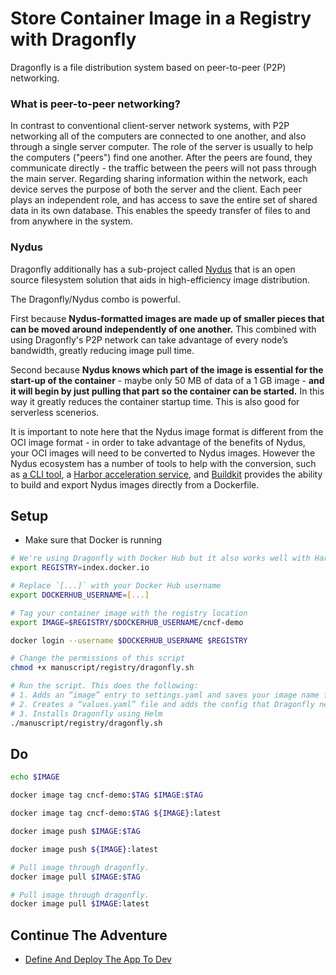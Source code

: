 # Store Container Image in a Registry with Dragonfly

Dragonfly is a file distribution system based on peer-to-peer (P2P) networking.

### What is peer-to-peer networking?

In contrast to conventional client-server network systems, with P2P networking all of the computers are connected to one another, and also through a single server computer. The role of the server is usually to help the computers ("peers") find one another. After the peers are found, they communicate directly - the traffic between the peers will not pass through the main server. Regarding sharing information within the network, each device serves the purpose of both the server and the client. Each peer plays an independent role, and has access to save the entire set of shared data in its own database. This enables the speedy transfer of files to and from anywhere in the system.

### Nydus

Dragonfly additionally has a sub-project called [Nydus](https://nydus.dev/) that is an open source filesystem solution that aids in high-efficiency image distribution.

The Dragonfly/Nydus combo is powerful. 

First because **Nydus-formatted images are made up of smaller pieces that can be moved around independently of one another.** This combined with using Dragonfly's P2P network can take advantage of every node’s bandwidth, greatly reducing image pull time.

Second because **Nydus knows which part of the image is essential for the start-up of the container** - maybe only 50 MB of data of a 1 GB image - **and it will begin by just pulling that part so the container can be started.** In this way it greatly reduces the container startup time. This is also good for serverless scenerios.  

It is important to note here that the Nydus image format is different from the OCI image format - in order to take advantage of the benefits of Nydus, your OCI images will need to be converted to Nydus images. However the Nydus ecosystem has a number of tools to help with the conversion, such as [a CLI tool](https://github.com/dragonflyoss/image-service/blob/master/docs/nydusify.md), a [Harbor acceleration service](https://github.com/goharbor/acceleration-service), and [Buildkit](https://github.com/moby/buildkit/issues/2046) provides the ability to build and export Nydus images directly from a Dockerfile.

## Setup

* Make sure that Docker is running

```bash
# We're using Dragonfly with Docker Hub but it also works well with Harbor
export REGISTRY=index.docker.io

# Replace `[...]` with your Docker Hub username
export DOCKERHUB_USERNAME=[...]

# Tag your container image with the registry location
export IMAGE=$REGISTRY/$DOCKERHUB_USERNAME/cncf-demo

docker login --username $DOCKERHUB_USERNAME $REGISTRY

# Change the permissions of this script
chmod +x manuscript/registry/dragonfly.sh

# Run the script. This does the following:
# 1. Adds an “image” entry to settings.yaml and saves your image name for future use
# 2. Creates a “values.yaml” file and adds the config that Dragonfly needs to use Docker Hub as the underlying image registry
# 3. Installs Dragonfly using Helm
./manuscript/registry/dragonfly.sh
```

## Do

```bash
echo $IMAGE

docker image tag cncf-demo:$TAG $IMAGE:$TAG

docker image tag cncf-demo:$TAG ${IMAGE}:latest

docker image push $IMAGE:$TAG

docker image push ${IMAGE}:latest

# Pull image through dragonfly.
docker image pull $IMAGE:$TAG

# Pull image through dragonfly.
docker image pull $IMAGE:latest
```

## Continue The Adventure

* [Define And Deploy The App To Dev](../define-deploy-dev/README.md)
